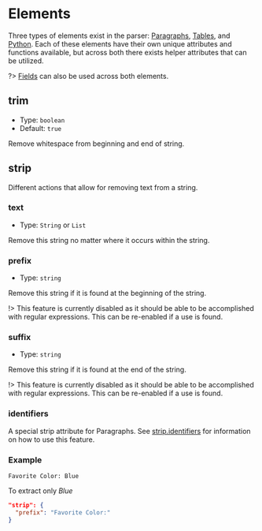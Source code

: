 # Elements

Three types of elements exist in the parser: [Paragraphs](templates/paragraphs.md), [Tables](templates/tables.md), and [Python](templates/python.md).  Each of these elements have their own unique attributes and functions available, but across both there exists helper attributes that can be utilized.

?> [Fields](templates/fields.md) can also be used across both elements.
 
## trim

- Type: `boolean`
- Default: `true`

Remove whitespace from beginning and end of string.

## strip

Different actions that allow for removing text from a string.

### text

- Type: `String` or `List`

Remove this string no matter where it occurs within the string.

### prefix

- Type: `string`

Remove this string if it is found at the beginning of the string.

!> This feature is currently disabled as it should be able to be accomplished with regular expressions.  This can be re-enabled if a use is found.

### suffix

- Type: `string`

Remove this string if it is found at the end of the string.

!> This feature is currently disabled as it should be able to be accomplished with regular expressions.  This can be re-enabled if a use is found.

### identifiers

A special strip attribute for Paragraphs.  See [strip.identifiers](templates/paragraphs.md#identifiers-1) for information on how to use this feature.


### Example

```text
Favorite Color: Blue
```

To extract only *Blue*

```json
"strip": {
  "prefix": "Favorite Color:"
}
```
